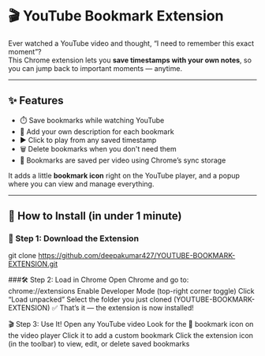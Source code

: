 # 🎬 YouTube Bookmark Extension

Ever watched a YouTube video and thought, “I need to remember this exact moment”?  
This Chrome extension lets you **save timestamps with your own notes**, so you can jump back to important moments — anytime.

---

## ✨ Features

- ⏱️ Save bookmarks while watching YouTube
- 📝 Add your own description for each bookmark
- ▶️ Click to play from any saved timestamp
- 🗑️ Delete bookmarks when you don't need them
- 🔄 Bookmarks are saved per video using Chrome’s sync storage

It adds a little **bookmark icon** right on the YouTube player, and a popup where you can view and manage everything.

---

## 🚀 How to Install (in under 1 minute)

### 🧠 Step 1: Download the Extension

git clone https://github.com/deepakumar427/YOUTUBE-BOOKMARK-EXTENSION.git


###🛠️ Step 2: Load in Chrome
Open Chrome and go to:
chrome://extensions
Enable Developer Mode (top-right corner toggle)
Click “Load unpacked”
Select the folder you just cloned (YOUTUBE-BOOKMARK-EXTENSION)
✅ That’s it — the extension is now installed!

🎬 Step 3: Use It!
Open any YouTube video
Look for the 🔖 bookmark icon on the video player
Click it to add a custom bookmark
Click the extension icon (in the toolbar) to view, edit, or delete saved bookmarks
